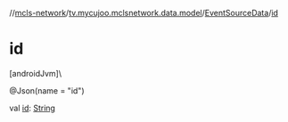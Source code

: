 //[mcls-network](../../../index.md)/[tv.mycujoo.mclsnetwork.data.model](../index.md)/[EventSourceData](index.md)/[id](id.md)

# id

[androidJvm]\

@Json(name = &quot;id&quot;)

val [id](id.md): [String](https://kotlinlang.org/api/latest/jvm/stdlib/kotlin/-string/index.html)
